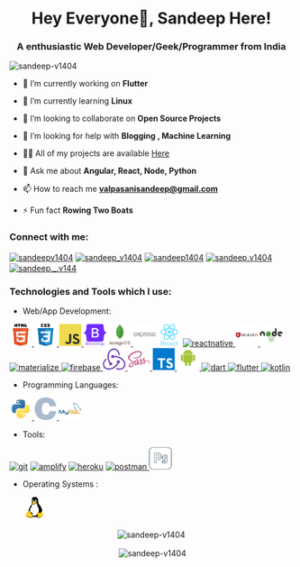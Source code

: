 <h1 align="center">Hey Everyone👋, Sandeep Here!</h1>
<h3 align="center">A enthusiastic Web Developer/Geek/Programmer from India</h3>

<p align="left"> <img src="https://komarev.com/ghpvc/?username=sandeep-v1404&label=Profile%20views&color=0e75b6&style=plastic" alt="sandeep-v1404" /> </p>

- 🔭 I’m currently working on **Flutter**

- 🌱 I’m currently learning **Linux**

- 👯 I’m looking to collaborate on **Open Source Projects**

- 🤝 I’m looking for help with **Blogging , Machine Learning**

- 👨‍💻 All of my projects are available [Here](https://sandeep-v1404.github.io/portfolio_bootstrap/)

- 💬 Ask me about **Angular, React, Node, Python**

- 📫 How to reach me **valpasanisandeep@gmail.com**

- ⚡ Fun fact **Rowing Two Boats**

<h3 align="left">Connect with me:</h3>
<p align="left"> <a href="https://dev.to/sandeepv1404" target="blank"><img align="center" src="https://cdn.jsdelivr.net/npm/simple-icons@3.0.1/icons/dev-dot-to.svg" alt="sandeepv1404" height="30" width="40" /></a> <a href="https://twitter.com/sandeep_v1404" target="blank"><img align="center" src="https://cdn.jsdelivr.net/npm/simple-icons@3.0.1/icons/twitter.svg" alt="sandeep_v1404" height="30" width="40" /></a> <a href="https://linkedin.com/in/sandeep1404" target="blank"><img align="center" src="https://cdn.jsdelivr.net/npm/simple-icons@3.0.1/icons/linkedin.svg" alt="sandeep1404" height="30" width="40" /></a> <a href="https://fb.com/sandeep.v1404" target="blank"><img align="center" src="https://cdn.jsdelivr.net/npm/simple-icons@3.0.1/icons/facebook.svg" alt="sandeep.v1404" height="30" width="40" /></a> <a href="https://instagram.com/sandeep._.v144" target="blank"><img align="center" src="https://cdn.jsdelivr.net/npm/simple-icons@3.0.1/icons/instagram.svg" alt="sandeep._.v144" height="30" width="40" /></a></p>
<h3 align="left">Technologies and Tools which I use:</h3>

- Web/App Development:
<p align="left"><a href="https://www.w3.org/html/" target="_blank"> <img src="https://raw.githubusercontent.com/devicons/devicon/master/icons/html5/html5-original-wordmark.svg" alt="html5" width="40" height="40"/> </a> <a href="https://www.w3schools.com/css/" target="_blank"><img src="https://raw.githubusercontent.com/devicons/devicon/master/icons/css3/css3-original-wordmark.svg" alt="css3" width="40" height="40"/> </a> <a href="https://developer.mozilla.org/en-US/docs/Web/JavaScript" target="_blank"> <img src="https://raw.githubusercontent.com/devicons/devicon/master/icons/javascript/javascript-original.svg" alt="javascript" width="40" height="40"/>  </a>  <a href="https://getbootstrap.com" target="_blank"> <img src="https://raw.githubusercontent.com/devicons/devicon/master/icons/bootstrap/bootstrap-plain-wordmark.svg" alt="bootstrap" width="40" height="40"/></a>  <a href="https://www.mongodb.com/" target="_blank"> <img src="https://raw.githubusercontent.com/devicons/devicon/master/icons/mongodb/mongodb-original-wordmark.svg" alt="mongodb" width="40" height="40"/></a><a href="https://expressjs.com" target="_blank"> <img src="https://raw.githubusercontent.com/devicons/devicon/master/icons/express/express-original-wordmark.svg" alt="express" width="40" height="40"/></a>   <a href="https://reactjs.org/" target="_blank"><img src="https://raw.githubusercontent.com/devicons/devicon/master/icons/react/react-original-wordmark.svg" alt="react" width="40" height="40"/></a> <a href="https://reactnative.dev/" target="_blank"> <img src="https://reactnative.dev/img/header_logo.svg" alt="reactnative" width="40" height="40"/>  </a><a href="https://angular.io" target="_blank"> <img src="https://raw.githubusercontent.com/devicons/devicon/master/icons/angularjs/angularjs-original-wordmark.svg" alt="angularjs" width="40" height="40"/> </a>  <a href="https://nodejs.org" target="_blank"> <img src="https://raw.githubusercontent.com/devicons/devicon/master/icons/nodejs/nodejs-original-wordmark.svg" alt="nodejs" width="40" height="40"/> </a>
<a href="https://materializecss.com/" target="_blank"> <img src="https://raw.githubusercontent.com/prplx/svg-logos/5585531d45d294869c4eaab4d7cf2e9c167710a9/svg/materialize.svg" alt="materialize" width="40" height="40"/> </a> <a href="https://firebase.google.com/" target="_blank"> <img src="https://www.vectorlogo.zone/logos/firebase/firebase-icon.svg" alt="firebase" width="40" height="40"/> </a><a href="https://redux.js.org" target="_blank"> <img src="https://raw.githubusercontent.com/devicons/devicon/master/icons/redux/redux-original.svg" alt="redux" width="40" height="40"/> </a> <a href="https://sass-lang.com" target="_blank"> <img src="https://raw.githubusercontent.com/devicons/devicon/master/icons/sass/sass-original.svg" alt="sass" width="40" height="40"/> </a> <a href="https://www.typescriptlang.org/" target="_blank"> <img src="https://raw.githubusercontent.com/devicons/devicon/master/icons/typescript/typescript-original.svg" alt="typescript" width="40" height="40"/> </a>
<a href="https://developer.android.com" target="_blank"> <img src="https://raw.githubusercontent.com/devicons/devicon/master/icons/android/android-original-wordmark.svg" alt="android" width="40" height="40"/> </a> <a href="https://dart.dev" target="_blank"> <img src="https://www.vectorlogo.zone/logos/dartlang/dartlang-icon.svg" alt="dart" width="40" height="40"/> </a> <a href="https://flutter.dev" target="_blank"> <img src="https://www.vectorlogo.zone/logos/flutterio/flutterio-icon.svg" alt="flutter" width="40" height="40"/> </a> <a href="https://kotlinlang.org" target="_blank"> <img src="https://www.vectorlogo.zone/logos/kotlinlang/kotlinlang-icon.svg" alt="kotlin" width="40" height="40"/> </a></p>

- Programming Languages:
<p align="left"><a href="https://www.python.org" target="_blank"><img src="https://raw.githubusercontent.com/devicons/devicon/master/icons/python/python-original.svg" alt="python" width="40" height="40"/> </a><a href="https://www.cprogramming.com/" target="_blank"> <img src="https://raw.githubusercontent.com/devicons/devicon/master/icons/c/c-original.svg" alt="c" width="40" height="40"/> </a> <a href="https://www.mysql.com/" target="_blank"> <img src="https://raw.githubusercontent.com/devicons/devicon/master/icons/mysql/mysql-original-wordmark.svg" alt="mysql" width="40" height="40"/> </a></p>

- Tools:
<p align="left"><a href="https://git-scm.com/" target="_blank"> <img src="https://www.vectorlogo.zone/logos/git-scm/git-scm-icon.svg" alt="git" width="40" height="40"/></a> <a href="https://aws.amazon.com/amplify/" target="_blank"> <img src="https://docs.amplify.aws/assets/logo-dark.svg" alt="amplify" width="40" height="40"/></a> <a href="https://heroku.com" target="_blank"> <img src="https://www.vectorlogo.zone/logos/heroku/heroku-icon.svg" alt="heroku" width="40" height="40"/></a> <a href="https://postman.com" target="_blank"> <img src="https://www.vectorlogo.zone/logos/getpostman/getpostman-icon.svg" alt="postman" width="40" height="40"/> </a><a href="https://www.photoshop.com/en" target="_blank"> <img src="https://raw.githubusercontent.com/devicons/devicon/master/icons/photoshop/photoshop-line.svg" alt="photoshop" width="40" height="40"/> 
  </a>
  </p>
  
- Operating Systems :
   <p align="left"> <a href="https://www.linux.org/" target="_blank"> <img src="https://raw.githubusercontent.com/devicons/devicon/master/icons/linux/linux-original.svg" alt="linux" width="40" height="40"/> </a> </p>

<p align="center"><img align="center" src="https://github-readme-stats.vercel.app/api/top-langs?username=sandeep-v1404&show_icons=true&theme=light&locale=en&layout=compact" alt="sandeep-v1404" /></p>

<p align="center">&nbsp;<img align="center" src="https://github-readme-stats.vercel.app/api?username=sandeep-v1404&show_icons=true&theme=light&locale=en" alt="sandeep-v1404" /></p>

